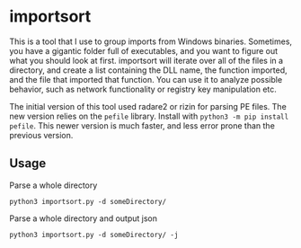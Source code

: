 # importsort

This is a tool that I use to group imports from Windows binaries. 
Sometimes, you have a gigantic folder full of executables, and you want to figure out what you should look at first. 
importsort will iterate over all of the files in a directory, and create a list containing the DLL name, the function imported, and the file that imported that function. 
You can use it to analyze possible behavior, such as network functionality or registry key manipulation etc. 

The initial version of this tool used radare2 or rizin for parsing PE files. The new version relies on the `pefile` library. Install with `python3 -m pip install pefile`.
This newer version is much faster, and less error prone than the previous version.

## Usage

Parse a whole directory
```
python3 importsort.py -d someDirectory/
```

Parse a whole directory and output json
```
python3 importsort.py -d someDirectory/ -j
```
